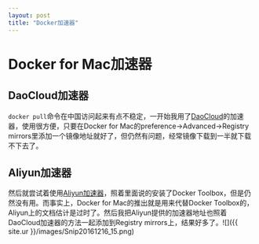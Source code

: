 ```yaml
---
layout: post
title: "Docker加速器"
---
```


# Docker for Mac加速器

## DaoCloud加速器
`docker pull`命令在中国访问起来有点不稳定，一开始我用了[DaoCloud](https://www.daocloud.io/mirror.html#accelerator-doc)的加速器，使用很方便，只要在Docker for Mac的preference->Advanced->Registry mirrors里添加一个镜像地址就好了，但仍然有问题，经常镜像下载到一半就下载不下去了。

## Aliyun加速器
然后就尝试着使用[Aliyun加速器](https://cr.console.aliyun.com/?spm=5176.1971733.0.2.0EnIdt#/accelerator)，照着里面说的安装了Docker Toolbox，但是仍然没有用。而事实上，Docker for Mac的推出就是用来代替Docker Toolbox的，Aliyun上的文档估计是过时了。然后我把Aliyun提供的加速器地址也照着DaoCloud加速器的方法一起添加到Registry mirrors上，结果好多了。![]({{ site.ur }}/images/Snip20161216_15.png)
